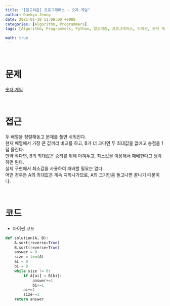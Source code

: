 ```yaml
---
title: "[알고리즘] 프로그래머스 - 숫자 게임"
author: Daekyo Jeong
date: 2021-01-30 11:00:00 +0900
categories: [Algorithm, Programmers]
tags: [Algorithm, Programmers, Python, 알고리즘, 프로그래머스, 파이썬, 숫자 게임]

math: true
---
```


<br/>

# **문제**


[숫자 게임](https://programmers.co.kr/learn/courses/30/lessons/12987)

<br/>

# **접근**  

두 배열을 정렬해놓고 문제를 풀면 쉬워진다.  
현재 배열에서 가장 큰 값끼리 비교를 하고, B가 더 크다면 두 최대값을 없애고 승점을 1점 올린다.  
만약 작다면, B의 최대값은 승리를 위해 아껴두고, 최소값을 이용해서 패배한다고 생각하면 된다.  
실제 구현에서 최소값을 사용하여 패배할 필요는 없다.  
어떤 경우든 A의 최대값은 계속 지워나가므로, A의 크기만큼 돌고나면 끝나기 때문이다.  

<br/>

# **코드**


- 파이썬 코드   

```py
def solution(A, B):
    A.sort(reverse=True)
    B.sort(reverse=True)
    answer = 0
    size = len(A)
    ai = 0
    bi = 0
    while size != 0:
        if A[ai] < B[bi]:
            answer+=1
            bi+=1
        ai+=1
        size-=1
    return answer
```


<br/>
